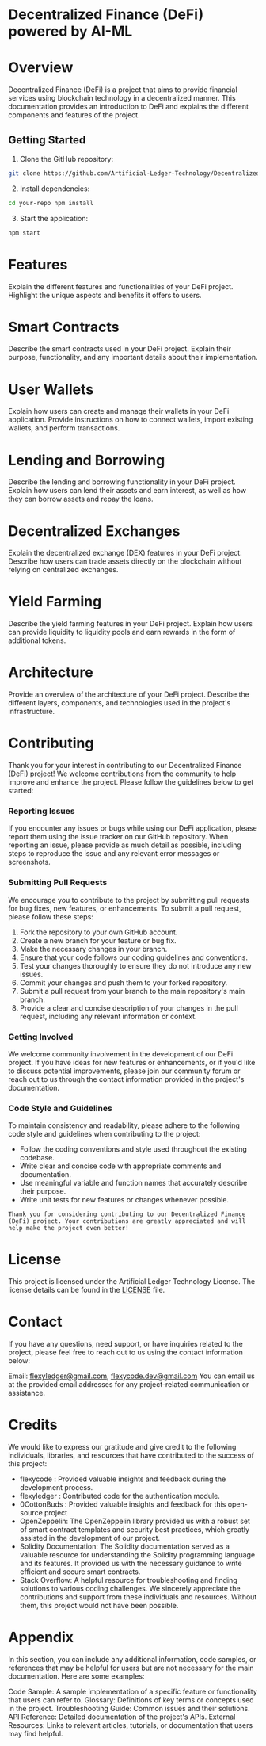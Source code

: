 # Decentralized Finance (DeFi) powered by AI-ML

# Overview
Decentralized Finance (DeFi) is a project that aims to provide financial services using blockchain technology in a decentralized manner. This documentation provides an introduction to DeFi and explains the different components and features of the project.

## Getting Started

1. Clone the GitHub repository:
```bash
git clone https://github.com/Artificial-Ledger-Technology/Decentralized-Finance-DEFIAI.git 
```

2. Install dependencies:
```bash
cd your-repo npm install
```

3. Start the application:
```bash
npm start
```

# Features
Explain the different features and functionalities of your DeFi project. Highlight the unique aspects and benefits it offers to users.

# Smart Contracts
Describe the smart contracts used in your DeFi project. Explain their purpose, functionality, and any important details about their implementation.

# User Wallets
Explain how users can create and manage their wallets in your DeFi application. Provide instructions on how to connect wallets, import existing wallets, and perform transactions.

# Lending and Borrowing
Describe the lending and borrowing functionality in your DeFi project. Explain how users can lend their assets and earn interest, as well as how they can borrow assets and repay the loans.

# Decentralized Exchanges
Explain the decentralized exchange (DEX) features in your DeFi project. Describe how users can trade assets directly on the blockchain without relying on centralized exchanges.

# Yield Farming
Describe the yield farming features in your DeFi project. Explain how users can provide liquidity to liquidity pools and earn rewards in the form of additional tokens.

# Architecture
Provide an overview of the architecture of your DeFi project. Describe the different layers, components, and technologies used in the project's infrastructure.

# Contributing
Thank you for your interest in contributing to our Decentralized Finance (DeFi) project! We welcome contributions from the community to help improve and enhance the project. Please follow the guidelines below to get started:

### Reporting Issues

If you encounter any issues or bugs while using our DeFi application, please report them using the issue tracker on our GitHub repository. When reporting an issue, please provide as much detail as possible, including steps to reproduce the issue and any relevant error messages or screenshots.

### Submitting Pull Requests
We encourage you to contribute to the project by submitting pull requests for bug fixes, new features, or enhancements. To submit a pull request, please follow these steps:

1. Fork the repository to your own GitHub account.
2. Create a new branch for your feature or bug fix.
3. Make the necessary changes in your branch.
4. Ensure that your code follows our coding guidelines and conventions.
5. Test your changes thoroughly to ensure they do not introduce any new issues.
6. Commit your changes and push them to your forked repository.
7. Submit a pull request from your branch to the main repository's main branch.
8. Provide a clear and concise description of your changes in the pull request, including any relevant information or context.

### Getting Involved
We welcome community involvement in the development of our DeFi project. If you have ideas for new features or enhancements, or if you'd like to discuss potential improvements, please join our community forum or reach out to us through the contact information provided in the project's documentation.

### Code Style and Guidelines

To maintain consistency and readability, please adhere to the following code style and guidelines when contributing to the project:

* Follow the coding conventions and style used throughout the existing codebase.
* Write clear and concise code with appropriate comments and documentation.
* Use meaningful variable and function names that accurately describe their purpose.
* Write unit tests for new features or changes whenever possible.

`Thank you for considering contributing to our Decentralized Finance (DeFi) project. Your contributions are greatly appreciated and will help make the project even better!`

# License
This project is licensed under the Artificial Ledger Technology License. The license details can be found in the [LICENSE](LICENSE) file.

# Contact
If you have any questions, need support, or have inquiries related to the project, please feel free to reach out to us using the contact information below:

Email: flexyledger@gmail.com, flexycode.dev@gmail.com
You can email us at the provided email addresses for any project-related communication or assistance.

# Credits
We would like to express our gratitude and give credit to the following individuals, libraries, and resources that have contributed to the success of this project:

* flexycode : Provided valuable insights and feedback during the development process.
* flexyledger : Contributed code for the authentication module.
* 0CottonBuds : Provided valuable insights and feedback for this open-source project
* OpenZeppelin: The OpenZeppelin library provided us with a robust set of smart contract templates and security best practices, which greatly assisted in the development of our project.
* Solidity Documentation: The Solidity documentation served as a valuable resource for understanding the Solidity programming language and its features. It provided us with the necessary guidance to write efficient and secure smart contracts.
* Stack Overflow: A helpful resource for troubleshooting and finding solutions to various coding challenges.
We sincerely appreciate the contributions and support from these individuals and resources. Without them, this project would not have been possible.

# Appendix
In this section, you can include any additional information, code samples, or references that may be helpful for users but are not necessary for the main documentation. Here are some examples:

Code Sample: A sample implementation of a specific feature or functionality that users can refer to.
Glossary: Definitions of key terms or concepts used in the project.
Troubleshooting Guide: Common issues and their solutions.
API Reference: Detailed documentation of the project's APIs.
External Resources: Links to relevant articles, tutorials, or documentation that users may find helpful.



